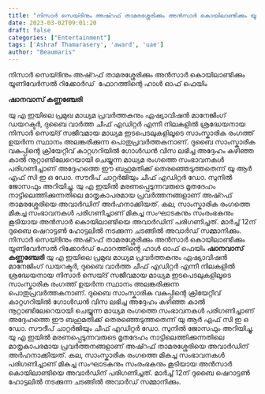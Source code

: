 ```yaml
---
title: "നിസാർ സെയ്ദിനും അഷ്റഫ് താമരശ്ശേരിക്കും അൻസാർ കൊയിലാണ്ടിക്കും യൂണിവേർസൽ റിക്കോർഡ്  ഫോറത്തിന്റെ ഹാൾ ഓഫ് ഫെയിം"
date: 2023-03-02T09:01:20
draft: false
categories: ["Entertainment"]
tags: ['Ashraf Thamarasery', 'award', 'uae']
author: "Beaumaris"
---
```


നിസാർ സെയ്ദിനും അഷ്റഫ് താമരശ്ശേരിക്കും അൻസാർ കൊയിലാണ്ടിക്കും യൂണിവേർസൽ റിക്കോർഡ്  ഫോറത്തിന്റെ ഹാൾ ഓഫ് ഫെയിം

<strong>ഷാനവാസ്‌ കണ്ണഞ്ചേരി</strong>

യു എ ഇയിലെ പ്രമുഖ മാധ്യമ പ്രവർത്തകനും ഏഷ്യാവിഷൻ മാനേജിംഗ് ഡയറക്ടർ, ദുബൈ വാർത്ത ചീഫ് എഡിറ്റർ എന്നീ നിലകളിൽ ശ്രദ്ധേയനായ നിസാർ സെയ്ദ് സജീവമായ മാധ്യമ ഇടപെടലുകളിലൂടെ സാംസ്കാരിക രംഗത്ത് ഉയർന്ന സ്ഥാനം അലങ്കരിക്കുന്ന പൊതുപ്രവർത്തകനാണ്. ദുബൈ സാംസ്കാരിക വകുപ്പിന്റെ ക്രിയേറ്റീവ് കാറ്റഗറിയിൽ ഗോൾഡൻ വിസ ലഭിച്ച അദ്ദേഹം കഴിഞ്ഞ കാൽ നൂറ്റാണ്ടിലേറെയായി ചെയ്യുന്ന മാധ്യമ രംഗത്തെ സംഭാവനകൾ പരിഗണിച്ചാണ് അദ്ദേഹത്തെ ഈ ബഹുമതിക്ക് തെരഞ്ഞെടുത്തതെന്ന് യു ആർ എഫ് സി ഇ ഒ ഡോ. സൗദീപ് ചാറ്റർജിയും ചീഫ് എഡിറ്റർ ഡോ. സുനിൽ ജോസഫും അറിയിച്ചു. യു എ ഇയിൽ മരണപ്പെടുന്നവരുടെ മൃതദേഹം നാട്ടിലെത്തിക്കുന്നതിലെ മാതൃകാപരമായ പ്രവർത്തനങ്ങളാണ് അഷ്റഫ് താമരശ്ശേരിയെ അവാർഡിന് അർഹനാക്കിയത്.
കല, സാംസ്കാരിക രംഗത്തെ മികച്ച സംഭാവനകൾ പരിഗണിച്ചാണ് മികച്ച സംഘാടകനും സംരംഭകനും കൂടിയായ അൻസാർ കൊയിലാണ്ടിയെ അവാർഡിന് പരിഗണിച്ചത്. മാർച്ച് 12ന് ദുബൈ ഷെറാട്ടൺ ഹോട്ടലിൽ നടക്കുന്ന ചടങ്ങിൽ അവാർഡ് സമ്മാനിക്കും.
നിസാർ സെയ്ദിനും അഷ്റഫ് താമരശ്ശേരിക്കും അൻസാർ കൊയിലാണ്ടിക്കും യൂണിവേർസൽ റിക്കോർഡ് ഫോറത്തിന്റെ ഹാൾ ഓഫ് ഫെയിം **ഷാനവാസ്‌ കണ്ണഞ്ചേരി** യു എ ഇയിലെ പ്രമുഖ മാധ്യമ പ്രവർത്തകനും ഏഷ്യാവിഷൻ മാനേജിംഗ് ഡയറക്ടർ, ദുബൈ വാർത്ത ചീഫ് എഡിറ്റർ എന്നീ നിലകളിൽ ശ്രദ്ധേയനായ നിസാർ സെയ്ദ് സജീവമായ മാധ്യമ ഇടപെടലുകളിലൂടെ സാംസ്കാരിക രംഗത്ത് ഉയർന്ന സ്ഥാനം അലങ്കരിക്കുന്ന പൊതുപ്രവർത്തകനാണ്. ദുബൈ സാംസ്കാരിക വകുപ്പിന്റെ ക്രിയേറ്റീവ് കാറ്റഗറിയിൽ ഗോൾഡൻ വിസ ലഭിച്ച അദ്ദേഹം കഴിഞ്ഞ കാൽ നൂറ്റാണ്ടിലേറെയായി ചെയ്യുന്ന മാധ്യമ രംഗത്തെ സംഭാവനകൾ പരിഗണിച്ചാണ് അദ്ദേഹത്തെ ഈ ബഹുമതിക്ക് തെരഞ്ഞെടുത്തതെന്ന് യു ആർ എഫ് സി ഇ ഒ ഡോ. സൗദീപ് ചാറ്റർജിയും ചീഫ് എഡിറ്റർ ഡോ. സുനിൽ ജോസഫും അറിയിച്ചു. യു എ ഇയിൽ മരണപ്പെടുന്നവരുടെ മൃതദേഹം നാട്ടിലെത്തിക്കുന്നതിലെ മാതൃകാപരമായ പ്രവർത്തനങ്ങളാണ് അഷ്റഫ് താമരശ്ശേരിയെ അവാർഡിന് അർഹനാക്കിയത്. കല, സാംസ്കാരിക രംഗത്തെ മികച്ച സംഭാവനകൾ പരിഗണിച്ചാണ് മികച്ച സംഘാടകനും സംരംഭകനും കൂടിയായ അൻസാർ കൊയിലാണ്ടിയെ അവാർഡിന് പരിഗണിച്ചത്. മാർച്ച് 12ന് ദുബൈ ഷെറാട്ടൺ ഹോട്ടലിൽ നടക്കുന്ന ചടങ്ങിൽ അവാർഡ് സമ്മാനിക്കും.
